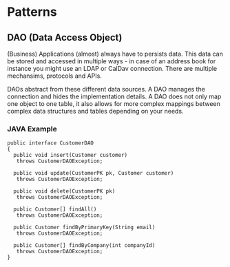 # Patterns

## DAO (Data Access Object)

(Business) Applications (almost) always have to persists data. This data can be stored and accessed in multiple ways - in case of an address book for instance you might use an LDAP or CalDav connection. There are multiple mechansims, protocols and APIs.

DAOs abstract from these different data sources. A DAO manages the connection and hides the implementation details. A DAO does not only map one object to one table, it also allows for more complex mappings between complex data structures and tables depending on your needs.

### JAVA Example

	public interface CustomerDAO
	{
	  public void insert(Customer customer)
	   throws CustomerDAOException;

	  public void update(CustomerPK pk, Customer customer)
	   throws CustomerDAOException;

	  public void delete(CustomerPK pk)
	   throws CustomerDAOException;

	  public Customer[] findAll()
	   throws CustomerDAOException;

	  public Customer findByPrimaryKey(String email)
	   throws CustomerDAOException;

	  public Customer[] findByCompany(int companyId)
	   throws CustomerDAOException;
	}	